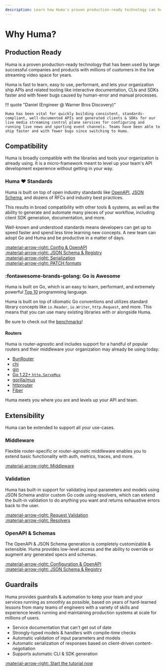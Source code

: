 ```yaml
---
description: Learn how Huma's proven production-ready technology can help your team ship APIs faster and with fewer bugs.
---
```


# Why Huma?

## Production Ready

Huma is a proven production-ready technology that has been used by large successful companies and products with millions of customers in the live streaming video space for years.

<!--
<div style="text-align: center;">
	<img src="../wbd.png" width="50%"/>
	<br/>
	<img src="../max.png" width="22%" style="margin-right: 2%"/> <img src="../cnn.svg" width="6%" style="margin-right: 2%"/> <img src="../march-madness.svg" width="15%" style="margin-right: 2%"/> <img src="../br.svg" width="19%">
</div>
-->

Huma is fast to learn, easy to use, performant, and lets your organization ship APIs and related tooling like interactive documentation, CLIs and SDKs faster and with fewer bugs caused by human-error and manual processes.

!!! quote "Daniel (Engineer @ Warner Bros Discovery)"

    Huma has been vital for quickly building consistent, standards-compliant, well-documented APIs and generated clients & SDKs for our live media streaming control plane services for configuring and running live news and sporting event channels. Teams have been able to ship faster and with fewer bugs since switching to Huma.

## Compatibility

Huma is broadly compatible with the libraries and tools your organization is already using. It is a micro-framework meant to level up your team's API development experience without getting in your way.

### Huma ❤️ Standards

Huma is built on top of open industry standards like [OpenAPI](https://www.openapis.org/), [JSON Schema](https://json-schema.org/), and dozens of RFCs and industry best practices.

This results in broad compatibility with other tools & systems, as well as the ability to generate and automate many pieces of your workflow, including client SDK generation, documentation, and more.

Well-known and understood standards means developers can get up to speed faster and spend less time learning new concepts. A new team can adopt Go and Huma and be productive in a matter of days.

[:material-arrow-right: Config & OpenAPI](../features/openapi-generation.md) <br/>
[:material-arrow-right: JSON Schema & Registry](../features/json-schema-registry.md) <br/>
[:material-arrow-right: Serialization](../features/response-serialization.md) <br/>
[:material-arrow-right: PATCH formats](../features/auto-patch.md)

### :fontawesome-brands-golang: Go is Awesome

Huma is built on Go, which is an easy to learn, performant, and extremely powerful [Top 10](https://www.tiobe.com/tiobe-index/go/) programming language.

Huma is built on top of idiomatic Go conventions and utilizes standard library concepts like `io.Reader`, `io.Writer`, `http.Request`, and more. This means that you can use many existing libraries with or alongside Huma.

Be sure to check out the [benchmarks](./benchmarks.md)!

#### Routers

Huma is router-agnostic and includes support for a handful of popular routers and their middleware your organization may already be using today:

-   [BunRouter](https://bunrouter.uptrace.dev/)
-   [chi](https://github.com/go-chi/chi)
-   [gin](https://gin-gonic.com/)
-   [Go 1.22+ `http.ServeMux`](https://pkg.go.dev/net/http@master#ServeMux)
-   [gorilla/mux](https://github.com/gorilla/mux)
-   [httprouter](https://github.com/julienschmidt/httprouter)
-   [Fiber](https://gofiber.io/)

Huma meets you where you are and levels up your API and team.

## Extensibility

Huma can be extended to support all your use-cases.

### Middleware

Flexible router-specific or router-agnostic middleware enables you to extend basic functionality with auth, metrics, traces, and more.

[:material-arrow-right: Middleware](../features/middleware.md)

### Validation

Huma has built-in support for validating input parameters and models using JSON Schema and/or custom Go code using resolvers, which can extend the built-in validation to do anything you want and returns exhaustive errors back to the user.

[:material-arrow-right: Request Validation](../features/request-validation.md) <br/>
[:material-arrow-right: Resolvers](../features/request-resolvers.md)

### OpenAPI & Schemas

The OpenAPI & JSON Schema generation is completely customizable & extensible. Huma provides low-level access and the ability to override or augment any generated specs and schemas.

[:material-arrow-right: Configuration & OpenAPI](../features/openapi-generation.md) <br/>
[:material-arrow-right: JSON Schema & Registry](../features/json-schema-registry.md)

## Guardrails

Huma provides guardrails & automation to keep your team and your services running as smoothly as possible, based on years of hard-learned lessons from many teams of engineers with a variety of skills and experience levels running and maintaining production systems at scale for millions of users.

-   Service documentation that can't get out of date
-   Strongly-typed models & handlers with compile-time checks
-   Automatic validation of input parameters and models
-   Automatic serialization of responses based on client-driven content-negotiation
-   Supports automatic CLI & SDK generation

[:material-arrow-right: Start the tutorial now](../tutorial/installation.md)
